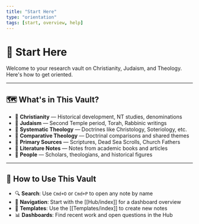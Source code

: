```yaml
---
title: "Start Here"
type: "orientation"
tags: [start, overview, help]
---
```


# 🚀 Start Here

Welcome to your research vault on Christianity, Judaism, and Theology. Here's how to get oriented.

---

## 🗺 What's in This Vault?

- 📁 **Christianity** — Historical development, NT studies, denominations
- 📁 **Judaism** — Second Temple period, Torah, Rabbinic writings
- 📁 **Systematic Theology** — Doctrines like Christology, Soteriology, etc.
- 📁 **Comparative Theology** — Doctrinal comparisons and shared themes
- 📁 **Primary Sources** — Scriptures, Dead Sea Scrolls, Church Fathers
- 📁 **Literature Notes** — Notes from academic books and articles
- 📁 **People** — Scholars, theologians, and historical figures

---

## 🧰 How to Use This Vault

- 🔍 **Search**: Use `Cmd+O` or `Cmd+P` to open any note by name
- 🧭 **Navigation**: Start with the [[Hub/index]] for a dashboard overview
- 🧩 **Templates**: Use the [[Templates/index]] to create new notes
- 📊 **Dashboards**: Find recent work and open questions in the Hub

